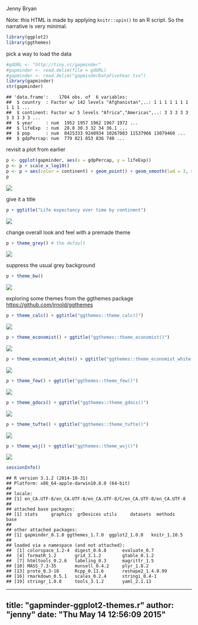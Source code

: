 Jenny Bryan  



Note: this HTML is made by applying `knitr::spin()` to an R script. So the
narrative is very minimal.


```r
library(ggplot2)
library(ggthemes)
```

pick a way to load the data


```r
#gdURL <- "http://tiny.cc/gapminder"
#gapminder <- read.delim(file = gdURL) 
#gapminder <- read.delim("gapminderDataFiveYear.tsv")
library(gapminder)
str(gapminder)
```

```
## 'data.frame':	1704 obs. of  6 variables:
##  $ country  : Factor w/ 142 levels "Afghanistan",..: 1 1 1 1 1 1 1 1 1 1 ...
##  $ continent: Factor w/ 5 levels "Africa","Americas",..: 3 3 3 3 3 3 3 3 3 3 ...
##  $ year     : num  1952 1957 1962 1967 1972 ...
##  $ lifeExp  : num  28.8 30.3 32 34 36.1 ...
##  $ pop      : num  8425333 9240934 10267083 11537966 13079460 ...
##  $ gdpPercap: num  779 821 853 836 740 ...
```

revisit a plot from earlier


```r
p <- ggplot(gapminder, aes(x = gdpPercap, y = lifeExp))
p <- p + scale_x_log10()
p <- p + aes(color = continent) + geom_point() + geom_smooth(lwd = 3, se = FALSE)
p
```

![](figure/themes-unnamed-chunk-3-1.png) 

give it a title


```r
p + ggtitle("Life expectancy over time by continent")
```

![](figure/themes-unnamed-chunk-4-1.png) 

change overall look and feel with a premade theme


```r
p + theme_grey() # the default
```

![](figure/themes-unnamed-chunk-5-1.png) 

suppress the usual grey background


```r
p + theme_bw()
```

![](figure/themes-unnamed-chunk-6-1.png) 

exploring some themes from the ggthemes package  
https://github.com/jrnold/ggthemes


```r
p + theme_calc() + ggtitle("ggthemes::theme_calc()")
```

![](figure/themes-unnamed-chunk-7-1.png) 

```r
p + theme_economist() + ggtitle("ggthemes::theme_economist()")
```

![](figure/themes-unnamed-chunk-7-2.png) 

```r
p + theme_economist_white() + ggtitle("ggthemes::theme_economist_white()")
```

![](figure/themes-unnamed-chunk-7-3.png) 

```r
p + theme_few() + ggtitle("ggthemes::theme_few()")
```

![](figure/themes-unnamed-chunk-7-4.png) 

```r
p + theme_gdocs() + ggtitle("ggthemes::theme_gdocs()")
```

![](figure/themes-unnamed-chunk-7-5.png) 

```r
p + theme_tufte() + ggtitle("ggthemes::theme_tufte()")
```

![](figure/themes-unnamed-chunk-7-6.png) 

```r
p + theme_wsj() + ggtitle("ggthemes::theme_wsj()")
```

![](figure/themes-unnamed-chunk-7-7.png) 

```r
sessionInfo()
```

```
## R version 3.1.2 (2014-10-31)
## Platform: x86_64-apple-darwin10.8.0 (64-bit)
## 
## locale:
## [1] en_CA.UTF-8/en_CA.UTF-8/en_CA.UTF-8/C/en_CA.UTF-8/en_CA.UTF-8
## 
## attached base packages:
## [1] stats     graphics  grDevices utils     datasets  methods   base     
## 
## other attached packages:
## [1] gapminder_0.1.0 ggthemes_1.7.0  ggplot2_1.0.0   knitr_1.10.5   
## 
## loaded via a namespace (and not attached):
##  [1] colorspace_1.2-4  digest_0.6.8      evaluate_0.7     
##  [4] formatR_1.2       grid_3.1.2        gtable_0.1.2     
##  [7] htmltools_0.2.6   labeling_0.3      magrittr_1.5     
## [10] MASS_7.3-35       munsell_0.4.2     plyr_1.8.2       
## [13] proto_0.3-10      Rcpp_0.11.6       reshape2_1.4.0.99
## [16] rmarkdown_0.5.1   scales_0.2.4      stringi_0.4-1    
## [19] stringr_1.0.0     tools_3.1.2       yaml_2.1.13
```


---
title: "gapminder-ggplot2-themes.r"
author: "jenny"
date: "Thu May 14 12:56:09 2015"
---
